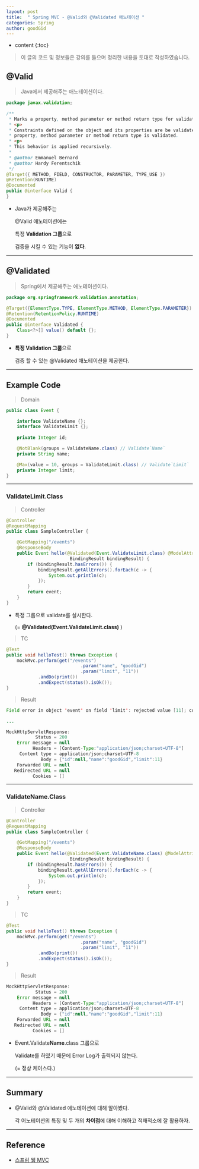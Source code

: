 ```yaml
---
layout: post
title:  " Spring MVC - @Valid와 @Validated 애노테이션 "
categories: Spring
author: goodGid
---
```

* content
{:toc}

> 이 글의 코드 및 정보들은 강의를 들으며 정리한 내용을 토대로 작성하였습니다.

## @Valid

> Java에서 제공해주는 애노테이션이다.

``` java
package javax.validation;

/**
 * Marks a property, method parameter or method return type for validation cascading.
 * <p>
 * Constraints defined on the object and its properties are be validated when the
 * property, method parameter or method return type is validated.
 * <p>
 * This behavior is applied recursively.
 *
 * @author Emmanuel Bernard
 * @author Hardy Ferentschik
 */
@Target({ METHOD, FIELD, CONSTRUCTOR, PARAMETER, TYPE_USE })
@Retention(RUNTIME)
@Documented
public @interface Valid {
}
```
* Java가 제공해주는 

  @Valid 애노테이션에는 

  특정 **Validation 그룹**으로 

  검증을 시킬 수 있는 기능이 **없다**.









---

## @Validated

>  Spring에서 제공해주는 애노테이션이다.

``` java
package org.springframework.validation.annotation;

@Target({ElementType.TYPE, ElementType.METHOD, ElementType.PARAMETER})
@Retention(RetentionPolicy.RUNTIME)
@Documented
public @interface Validated {
    Class<?>[] value() default {};
}
```

* **특정 Validation 그룹**으로

  검증 할 수 있는 @Validated 애노테이션을 제공한다.


---

## Example Code

> Domain

``` java
public class Event {

    interface ValidateName {};
    interface ValidateLimit {};
    
    private Integer id;

    @NotBlank(groups = ValidateName.class) // Validate`Name`
    private String name;

    @Max(value = 10, groups = ValidateLimit.class) // Validate`Limit`
    private Integer limit;
}
```

---

### ValidateLimit.Class

> Controller 

``` java
@Controller
@RequestMapping
public class SampleController {

    @GetMapping("/events")
    @ResponseBody
    public Event hello(@Validated(Event.ValidateLimit.class) @ModelAttribute Event event,
                        BindingResult bindingResult) {
        if (bindingResult.hasErrors()) {
            bindingResult.getAllErrors().forEach(c -> {
                System.out.println(c);
            });
        }
        return event;
    }
}
```

* 특정 그룹으로 validate를 실시한다.

  (= **@Validated(Event.ValidateLimit.class)** )

> TC

``` java
@Test
public void helloTest() throws Exception {
    mockMvc.perform(get("/events")
                            .param("name", "goodGid")
                            .param("limit", "11"))
            .andDo(print())
            .andExpect(status().isOk());
}
```

> Result

``` java
Field error in object 'event' on field 'limit': rejected value [11]; codes [Max.event.limit,Max.limit,Max.java.lang.Integer,Max]; arguments [org.springframework.context.support.DefaultMessageSourceResolvable: codes [event.limit,limit]; arguments []; default message [limit],10]; default message [must be less than or equal to 10]

...

MockHttpServletResponse:
           Status = 200
    Error message = null
          Headers = [Content-Type:"application/json;charset=UTF-8"]
     Content type = application/json;charset=UTF-8
             Body = {"id":null,"name":"goodGid","limit":11}
    Forwarded URL = null
   Redirected URL = null
          Cookies = []
```




---

### ValidateName.Class

> Controller 

``` java
@Controller
@RequestMapping
public class SampleController {

    @GetMapping("/events")
    @ResponseBody
    public Event hello(@Validated(Event.ValidateName.class) @ModelAttribute Event event,
                        BindingResult bindingResult) {
        if (bindingResult.hasErrors()) {
            bindingResult.getAllErrors().forEach(c -> {
                System.out.println(c);
            });
        }
        return event;
    }
}
```

> TC

``` java
@Test
public void helloTest() throws Exception {
    mockMvc.perform(get("/events")
                            .param("name", "goodGid")
                            .param("limit", "11"))
            .andDo(print())
            .andExpect(status().isOk());
}
```

> Result 

``` java
MockHttpServletResponse:
           Status = 200
    Error message = null
          Headers = [Content-Type:"application/json;charset=UTF-8"]
     Content type = application/json;charset=UTF-8
             Body = {"id":null,"name":"goodGid","limit":11}
    Forwarded URL = null
   Redirected URL = null
          Cookies = []
```

* Event.Validate**Name**.class 그룹으로 

  Validate를 하였기 때문에 Error Log가 출력되지 않는다.

  (= 정상 케이스다.)



---

## Summary

* @Valid와 @Validated 애노테이션에 대해 알아봤다.

  각 어노테이션의 특징 및 두 개의 **차이점**에 대해 이해하고 적재적소에 잘 활용하자.

---

## Reference

* [스프링 웹 MVC](https://www.inflearn.com/course/%EC%9B%B9-mvc)

